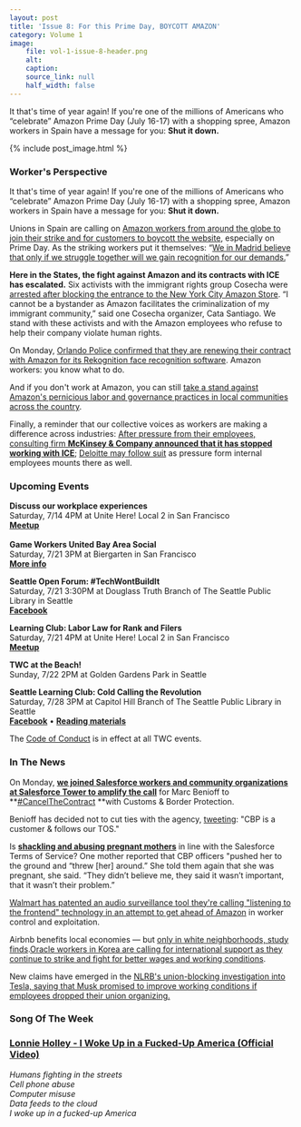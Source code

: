 ```yaml
---
layout: post
title: 'Issue 8: For this Prime Day, BOYCOTT AMAZON'
category: Volume 1
image:
    file: vol-1-issue-8-header.png 
    alt: 
    caption: 
    source_link: null
    half_width: false
---
```


<!-- Content imported from: http://eepurl.com/dAZICP -->

It that's time of year again! If you're one of the millions of Americans who “celebrate” Amazon Prime Day (July 16-17) with a shopping spree, Amazon workers in Spain have a message for you: **Shut it down.**

<!--excerpt-->

{% include post_image.html %}

### Worker's Perspective

It that's time of year again! If you're one of the millions of Americans who “celebrate” Amazon Prime Day (July 16-17) with a shopping spree, Amazon workers in Spain have a message for you: **Shut it down.**  
  
Unions in Spain are calling on [Amazon workers from around the globe to join their strike and for customers to boycott the website](https://www.independent.co.uk/life-style/gadgets-and-tech/news/amazon-prime-day-2018-strike-deals-uk-sales-latest-a8441726.html), especially on Prime Day. As the striking workers put it themselves: “[We in Madrid believe that only if we struggle together will we gain recognition for our demands.](https://amazonenlucha.wordpress.com/2018/05/16/llamiento-a-una-huelga-europea-frente-a-amazon/)”  
  
**Here in the States, the fight against Amazon and its contracts with ICE has escalated.** Six activists with the immigrant rights group Cosecha were [arrested after blocking the entrance to the New York City Amazon Store](http://www.lahuelga.com/amazon-pressrelease). “I cannot be a bystander as Amazon facilitates the criminalization of my immigrant community,” said one Cosecha organizer, Cata Santiago. We stand with these activists and with the Amazon employees who refuse to help their company violate human rights.

On Monday, [Orlando Police confirmed that they are renewing their contract with Amazon for its Rekognition face recognition software](https://gizmodo.com/amazon-and-orlando-cops-controversial-face-recognition-1827483145%20). Amazon workers: you know what to do.&nbsp;  
  
And if you don't work at Amazon, you can still [take a stand against Amazon's pernicious labor and governance practices in local communities across the country](https://ilsr.org/amazon-next-frontier-action-sheet/%20).&nbsp;  
  
Finally, a reminder that our collective voices as workers are making a difference across industries: [After pressure from their employees, consulting firm **McKinsey & Company announced that it has stopped working with ICE**](https://www.nytimes.com/2018/07/09/business/mckinsey-ends-ice-contract.html); [Deloitte may follow suit](https://www.nytimes.com/2018/07/12/business/deloitte-ice-contract-uproar.html) as pressure form internal employees mounts there as well.


###  Upcoming Events

 **Discuss our workplace experiences**  
Saturday, 7/14 4PM at Unite Here! Local 2 in San Francisco  
[**Meetup**](https://www.meetup.com/Tech-Workers-Coalition/events/252459582/)  
&nbsp;  
**Game Workers United Bay Area Social**  
Saturday, 7/21 3PM at Biergarten in San Francisco  
[**More info**](https://twitter.com/GWU_BayArea/status/1017130219025518592)  
  
**Seattle Open Forum: #TechWontBuildIt**  
Saturday, 7/21 3:30PM at Douglass Truth Branch of The Seattle Public Library in Seattle  
[**Facebook**](https://www.facebook.com/events/257877258353344/)  
  
**Learning Club: Labor Law for Rank and Filers**  
Saturday, 7/21 4PM at Unite Here! Local 2 in San Francisco  
[**Meetup**](https://www.meetup.com/Tech-Workers-Coalition/events/252459669/)  
  
**TWC at the Beach!**  
Sunday, 7/22 2PM at Golden Gardens Park in Seattle  
  
**Seattle Learning Club: Cold Calling the Revolution**  
Saturday, 7/28 3PM at Capitol Hill Branch of The Seattle Public Library in Seattle  
[**Facebook**](https://www.facebook.com/events/1893509774003496/) • [**Reading materials**](https://sites.google.com/view/tech-workers-coalition/topics/cold-calling-the-revolution)  

The [Code of Conduct](https://techworkerscoalition.org/community-guide/) is in effect at all TWC events.

###  In The News

On Monday, **[we joined Salesforce workers and community organizations at Salesforce Tower to amplify the call](https://www.kqed.org/news/11679761/is-this-the-beginning-of-a-tech-worker-revolution)**&nbsp;for Marc Benioff to **[#CancelTheContract](http://www.businessinsider.com/salesforce-protest-contract-customs-border-protection-san-francisco-2018-7?r=UK&IR=T#the-protest-is-part-of-the-backlash-against-the-governments-separation-of-migrant-families-and-their-children-who-are-illegally-crossing-the-border-into-the-us-5)&nbsp;**with Customs & Border Protection.&nbsp;  
  
Benioff has decided not to cut ties with the agency, [tweeting](https://twitter.com/Benioff/status/1016101605307920385?ref_src=twsrc%5Etfw%7Ctwcamp%5Etweetembed%7Ctwterm%5E1016101605307920385&ref_url=https%3A%2F%2Fwww.fastcompany.com%2F90193049%2Fanti-ice-protesters-descend-on-salesforce-tower-in-san-francisco): "CBP is a customer & follows our TOS."&nbsp;  
  
Is **[shackling and abusing pregnant mothers](https://www.buzzfeed.com/emaoconnor/pregnant-migrant-women-miscarriage-cpb-ice-detention-trump?utm_term=.lywyZg0Oj#.hx2MOwnXA)** in line with the Salesforce Terms of Service? One mother reported that CBP officers "pushed her to the ground and “threw [her] around.” She told them again that she was pregnant, she said. “They didn’t believe me, they said it wasn’t important, that it wasn’t their problem.”  
  
[Walmart has patented an audio surveillance tool they're calling "listening to the frontend" technology in an attempt to get ahead of Amazon](https://www.buzzfeed.com/carolineodonovan/walmart-just-patented-audio-surveillance-technology-for?utm_term=.da5zrlDyO#.ryNN71k8z) in worker control and exploitation.  
  
Airbnb benefits local economies — but [only in white neighborhoods, study finds](http://www.savannahnow.com/news/20180711/airbnb-benefits-local-economies---but-only-in-white-neighborhoods-study-finds).[Oracle workers in Korea are calling for international support as they continue to strike and fight for better wages and working conditions](https://www.indybay.org/newsitems/2018/07/08/18816391.php).  
  
New claims have emerged in the [NLRB's union-blocking investigation into Tesla, saying that Musk promised to improve working conditions if employees dropped their union organizing.](https://jalopnik.com/elon-musk-told-workers-tesla-would-allow-them-to-unioni-1827555608/amp)


### Song Of The Week

### [**Lonnie Holley - I Woke Up in a Fucked-Up America (Official Video)**](https://youtu.be/Ss3cz9FgGnA)
  
_Humans fighting in the streets_<br/>
_Cell phone abuse_<br/>
_Computer misuse_<br/>
_Data feeds to the cloud_<br/>
_I woke up in a fucked-up America_
